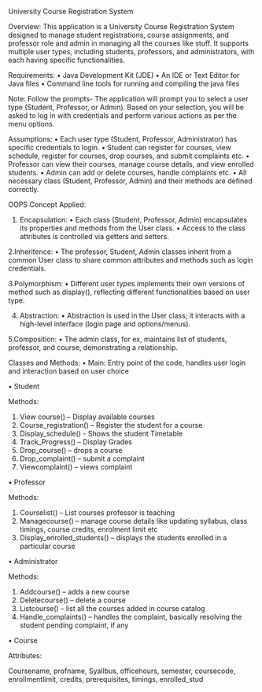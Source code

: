 University Course Registration System

Overview:
This application is a University Course Registration System designed to manage student registrations, course assignments, and professor role and admin in managing all the courses like stuff. It supports multiple user types, including students, professors, and administrators, with each having specific functionalities.


Requirements:
•	Java Development Kit (JDE)
•	An IDE or Text Editor for Java files
•	Command line tools for running and compiling the java files


Note:  Follow the prompts-
The application will prompt you to select a user type (Student, Professor, or Admin). Based on your selection, you will be asked to log in with credentials and perform various actions as per the menu options.


Assumptions: 
•	Each user type (Student, Professor, Administrator) has specific credentials to login.
•	Student can register for courses, view schedule, register for courses, drop courses, and submit complaints etc.
•	Professor can view their courses, manage course details, and view enrolled students.
•	Admin can add or delete courses, handle complaints etc.
•	All necessary class (Student, Professor, Admin) and their methods are defined correctly.



OOPS Concept Applied:
1. Encapsulation:
•	Each class (Student, Professor, Admin) encapsulates its properties and methods from the User class.
•	Access to the class attributes is controlled via getters and setters.

2.Inheritence:
•	The professor, Student, Admin classes inherit from a common User class to share common attributes and methods such as login credentials.

3.Polymorphism: 
•	Different user types implements their own versions of method such as display(), reflecting different functionalities based on user type.

4. Abstraction: 
•	Abstraction is used in the User class; it interacts with a high-level interface (login page and options/menus).

5.Composition:
•	The admin class, for ex, maintains list of students, professor, and course, demonstrating a relationship.


Classes and Methods:
•	Main: Entry point of the code, handles user login and interaction based on user choice

•	Student

Methods:

1.	View course() – Display available courses
2.	Course_registration() – Register the student for a course
3.	Display_schedule() -  Shows the student Timetable
4.	Track_Progress() – Display Grades
5.	Drop_course() – drops a course
6.	Drop_complaint() – submit a complaint
7.	Viewcomplaint() – views complaint

•	Professor

Methods:

1.	Courselist() – List courses professor is teaching
2.	Managecourse() – manage course details like updating syllabus, class timings, course credits, enrolment limit etc
3.	Display_enrolled_students() – displays the students enrolled in a particular course

•	Administrator

Methods:

1.	Addcourse() –  adds a new course
2.	Deletecourse() – delete a course
3.	Listcourse() – list all the courses added in course catalog
4.	Handle_complaints() – handles the complaint, basically resolving the student pending complaint, if any   

•	Course

Attributes:

Coursename, profname, Syallbus, officehours, semester, coursecode, enrollmentlimit, credits, prerequisites, timings, enrolled_stud 


